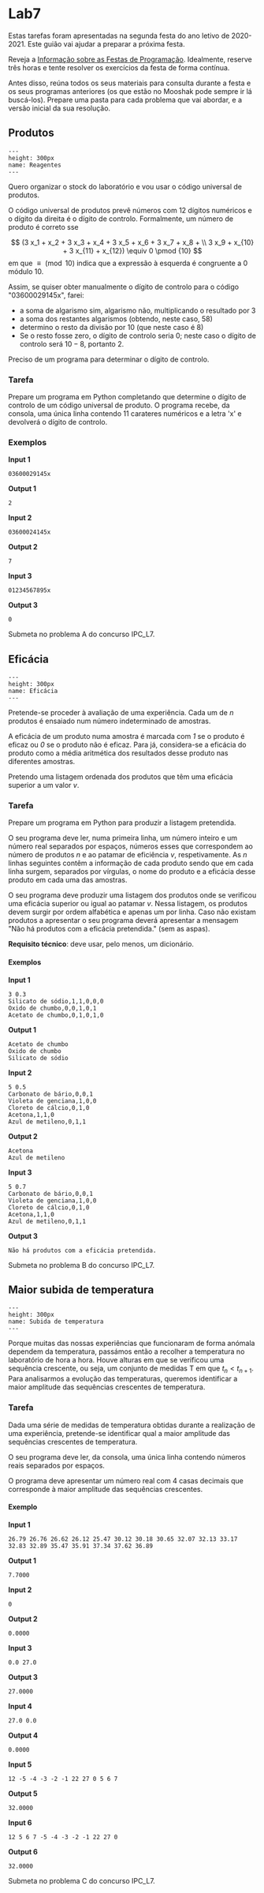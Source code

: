 # Lab7


Estas tarefas foram apresentadas na segunda festa do ano letivo de 2020-2021. Este guião vai ajudar a preparar a próxima festa.

Reveja a [Informação sobre as Festas de Programação](https://tutoria.ualg.pt/2021/mod/resource/view.php?id=37418).
Idealmente, reserve três horas e tente resolver os exercícios da festa de forma contínua.

Antes disso, reúna todos os seus materiais para consulta durante a festa e os seus programas anteriores (os que estão no Mooshak pode sempre ir lá buscá-los). Prepare uma pasta para cada problema que vai abordar, e a versão inicial da sua resolução.

## Produtos

```{figure} ./figures/reagentes-quimicos.jpg
---
height: 300px
name: Reagentes
---
```

Quero organizar o stock do laboratório e vou usar o código universal de produtos.

O código universal de produtos prevê números com 12 dígitos numéricos e o dígito da direita é o dígito de controlo. Formalmente, um número de produto é correto sse

$$ (3 x_1 + x_2 + 3 x_3 + x_4 + 3 x_5 + x_6 + 3 x_7 + x_8 + \\ 3 x_9  + x_{10} + 3 x_{11} + x_{12}) \equiv 0 \pmod {10} $$ 
em  que $\equiv \pmod{10}$ indica que a expressão à esquerda é congruente a $0$ módulo 10.

Assim, se quiser obter manualmente o dígito de controlo para o código "03600029145x", farei:

+ a soma de algarismo sim, algarismo não, multiplicando o resultado por 3
+ a soma dos restantes algarismos (obtendo, neste caso, 58)
+ determino o resto da divisão por 10 (que neste caso é 8)
+ Se o resto fosse zero, o dígito de controlo seria 0; neste caso o dígito de controlo será $10-8$, portanto 2.

Preciso de um programa para determinar o dígito de controlo.

### Tarefa

Prepare um programa em Python completando que determine o dígito de controlo de um código universal de produto. O programa recebe, da consola, uma única linha contendo 11 carateres numéricos e a letra 'x' e devolverá o dígito de controlo.

### Exemplos

**Input 1**

```
03600029145x
```

**Output 1**

```
2
```

**Input 2**

```
03600024145x
```

**Output 2**

```
7
```

**Input 3**

```
01234567895x
```

**Output 3**

```
0
```

Submeta no problema A do concurso IPC_L7.

## Eficácia

```{figure} ./figures/eficacia.jpeg
---
height: 300px
name: Eficácia
---
```

Pretende-se proceder à avaliação de uma experiência. Cada um de *n* produtos é ensaiado num número indeterminado de amostras. 

A eficácia de um produto numa amostra é marcada com *1* se o produto é eficaz ou *0* se o produto não é eficaz. Para já, considera-se a eficácia do produto como a média aritmética  dos resultados desse produto nas diferentes amostras.

Pretendo uma listagem ordenada dos produtos que têm uma eficácia superior a um valor *v*.

### Tarefa

Prepare um programa em Python para produzir a listagem pretendida. 

O seu programa deve ler, numa primeira linha, um número inteiro e um número real separados por espaços, números esses que correspondem ao número de produtos *n* e ao patamar de eficiência *v*, respetivamente.
As *n* linhas seguintes contêm a informação de cada produto sendo que em cada linha surgem, separados por vírgulas, o nome do produto e a eficácia desse produto em cada uma das amostras.

O seu programa deve produzir uma listagem dos produtos onde se verificou uma eficácia superior ou igual ao patamar *v*. Nessa listagem, os produtos devem surgir por ordem alfabética e apenas um por linha.
Caso não existam produtos a apresentar o seu programa deverá apresentar a mensagem "Não há produtos com a eficácia pretendida." (sem as aspas).

**Requisito técnico**: deve usar, pelo menos, um dicionário.

#### Exemplos

**Input 1**

```
3 0.3
Silicato de sódio,1,1,0,0,0
Oxido de chumbo,0,0,1,0,1
Acetato de chumbo,0,1,0,1,0
```

**Output 1**

```
Acetato de chumbo
Oxido de chumbo
Silicato de sódio
```

**Input 2**

```
5 0.5
Carbonato de bário,0,0,1
Violeta de genciana,1,0,0
Cloreto de cálcio,0,1,0
Acetona,1,1,0
Azul de metileno,0,1,1
```

**Output 2**

```
Acetona
Azul de metileno
```

**Input 3**

```
5 0.7
Carbonato de bário,0,0,1
Violeta de genciana,1,0,0
Cloreto de cálcio,0,1,0
Acetona,1,1,0
Azul de metileno,0,1,1
```

**Output 3**

```
Não há produtos com a eficácia pretendida.
```

Submeta no problema B do concurso IPC_L7.

## Maior subida de temperatura

```{figure} ./figures/subida-temperatura.jpeg
---
height: 300px
name: Subida de temperatura
---
```

Porque muitas das nossas experiências que funcionaram de forma anómala dependem da temperatura, passámos então a recolher a temperatura no laboratório de hora a hora.
Houve alturas em que se verificou uma sequência crescente, ou seja, um conjunto de medidas T em que $t_n < t_{n+1}$.
Para analisarmos a evolução das temperaturas, queremos identificar a maior amplitude das sequências crescentes de temperatura.

### Tarefa

Dada uma série de medidas de temperatura obtidas durante a realização de uma experiência, pretende-se identificar qual a maior amplitude das sequências crescentes de temperatura. 

O seu programa deve ler, da consola, uma única linha contendo números reais separados por espaços.

O programa deve apresentar um número real com 4 casas decimais que corresponde à maior amplitude das sequências crescentes.


#### Exemplo

**Input 1**

```
26.79 26.76 26.62 26.12 25.47 30.12 30.18 30.65 32.07 32.13 33.17 32.83 32.89 35.47 35.91 37.34 37.62 36.89
```

**Output 1**

```
7.7000
```

**Input 2**

```
0

```

**Output 2**

```
0.0000
```

**Input 3**

```
0.0 27.0
```

**Output 3**

```
27.0000
```

**Input 4**

```
27.0 0.0
```

**Output 4**

```
0.0000
```

**Input 5**

```
12 -5 -4 -3 -2 -1 22 27 0 5 6 7
```

**Output 5**

```
32.0000
```

**Input 6**

```
12 5 6 7 -5 -4 -3 -2 -1 22 27 0
```

**Output 6**

```
32.0000
```

Submeta no problema C do concurso IPC_L7.
